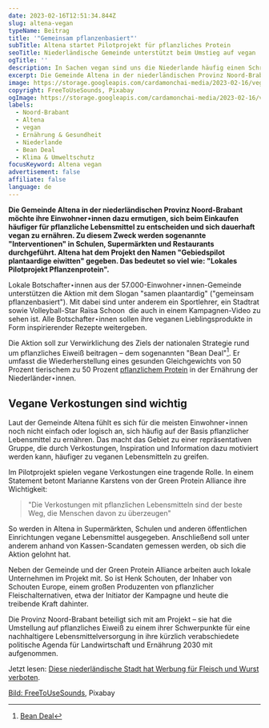 ```yaml
---
date: 2023-02-16T12:51:34.844Z
slug: altena-vegan
typeName: Beitrag
title: '"Gemeinsam pflanzenbasiert"'
subTitle: Altena startet Pilotprojekt für pflanzliches Protein
seoTitle: Niederländische Gemeinde unterstützt beim Umstieg auf vegan
ogTitle: ''
description: In Sachen vegan sind uns die Niederlande häufig einen Schritt voraus. Lest jetzt, was die Gemeinde Altena für ihre Bürger tut, damit sie vegane Lebensmittel probieren.
excerpt: Die Gemeinde Altena in der niederländischen Provinz Noord-Brabant möchte ihre Einwohner⋆innen dazu ermutigen, sich beim Einkaufen häufiger für pflanzliche Lebensmittel zu entscheiden und sich dauerhaft vegan zu ernähren. Zu diesem Zweck werden sogenannte "Interventionen" in Schulen, Supermärkten und Restaurants durchgeführt.
image: https://storage.googleapis.com/cardamonchai-media/2023-02-16/vegan-burger-free-to-use-sounds-jpg-imagine-080808_5f5b52_1024_768/640.webp
copyright: FreeToUseSounds, Pixabay
ogImage: https://storage.googleapis.com/cardamonchai-media/2023-02-16/vegan-burger-free-to-use-sounds-og-jpg-imagine-080808_635c51_1200_628/640.webp
labels:
  - Noord-Brabant
  - Altena
  - vegan
  - Ernährung & Gesundheit
  - Niederlande
  - Bean Deal
  - Klima & Umweltschutz
focusKeyword: Altena vegan
advertisement: false
affiliate: false
language: de
---
```


**Die Gemeinde Altena in der niederländischen Provinz Noord-Brabant möchte ihre Einwohner⋆innen dazu ermutigen, sich beim Einkaufen häufiger für pflanzliche Lebensmittel zu entscheiden und sich dauerhaft vegan zu ernähren. Zu diesem Zweck werden sogenannte "Interventionen" in Schulen, Supermärkten und Restaurants durchgeführt. Altena hat dem Projekt den Namen "Gebiedspilot plantaardige eiwitten" gegeben. Das bedeutet so viel wie: "Lokales Pilotprojekt Pflanzenprotein".**

Lokale Botschafter⋆innen aus der 57.000-Einwohner⋆innen-Gemeinde unterstützen die Aktion mit dem Slogan "samen plaantardig" ("gemeinsam pflanzenbasiert"). Mit dabei sind unter anderem ein Sportlehrer, ein Stadtrat sowie Volleyball-Star Raïsa Schoon  die auch in einem Kampagnen-Video zu sehen ist. Alle Botschafter⋆innen sollen ihre veganen Lieblingsprodukte in Form inspirierender Rezepte weitergeben.

Die Aktion soll zur Verwirklichung des Ziels der nationalen Strategie rund um pflanzliches Eiweiß beitragen – dem sogenannten "Bean Deal"[^4]. E﻿r umfasst die Wiederherstellung eines gesunden Gleichgewichts von 50 Prozent tierischem zu 50 Prozent [pflanzlichem Protein](/2022/11/veganes-protein/) in der Ernährung der Niederländer⋆innen.

## Vegane Verkostungen sind wichtig

Laut der Gemeinde Altena fühlt es sich für die meisten Einwohner⋆innen noch nicht einfach oder logisch an, sich häufig auf der Basis pflanzlicher Lebensmittel zu ernähren. Das macht das Gebiet zu einer repräsentativen Gruppe, die durch Verkostungen, Inspiration und Information dazu motiviert werden kann, häufiger zu veganen Lebensmitteln zu greifen.

Im Pilotprojekt spielen vegane Verkostungen eine tragende Rolle. In einem Statement betont Marianne Karstens von der Green Protein Alliance ihre Wichtigkeit:

> "Die Verkostungen mit pflanzlichen Lebensmitteln sind der beste Weg, die Menschen davon zu überzeugen"

So werden in Altena in Supermärkten, Schulen und anderen öffentlichen Einrichtungen vegane Lebensmittel ausgegeben. Anschließend soll unter anderem anhand von Kassen-Scandaten gemessen werden, ob sich die Aktion gelohnt hat.

Neben der Gemeinde und der Green Protein Alliance arbeiten auch lokale Unternehmen im Projekt mit. So ist Henk Schouten, der Inhaber von Schouten Europe, einem großen Produzenten von pflanzlicher Fleischalternativen, etwa der Initiator der Kampagne und heute die treibende Kraft dahinter.

Die Provinz Noord-Brabant beteiligt sich mit am Projekt – sie hat die Umstellung auf pflanzliches Eiweiß zu einem ihrer Schwerpunkte für eine nachhaltigere Lebensmittelversorgung in ihre kürzlich verabschiedete politische Agenda für Landwirtschaft und Ernährung 2030 mit aufgenommen.

Jetzt lesen: [Diese niederländische Stadt hat Werbung für Fleisch und Wurst verboten](/2022/09/haarlem-verbietet-werbung-fuer-fleisch/).

[Bild: FreeToUseSounds](https://pixabay.com/photos/hamburger-vegan-vegetarian-tasty-2453359/), Pixabay

[^4]: [Bean Deal](https://beandeal.nl/)
